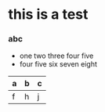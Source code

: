 # this is a test
### abc
* one two three four five
* four five six seven eight

|a|b|c|
|-|-|-|
|f|h|j|

